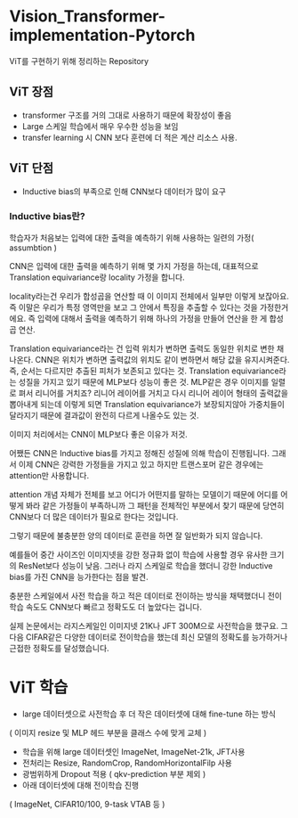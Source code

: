 # Vision_Transformer-implementation-Pytorch
ViT를 구현하기 위해 정리하는 Repository

## ViT 장점
- transformer 구조를 거의 그대로 사용하기 때문에 확장성이 좋음
- Large 스케일 학습에서 매우 우수한 성능을 보임
- transfer learning 시 CNN 보다 훈련에 더 적은 계산 리소스 사용.

## ViT 단점

- Inductive bias의 부족으로 인해 CNN보다 데이터가 많이 요구

### Inductive bias란? 

학습자가 처음보는 입력에 대한 출력을 예측하기 위해 사용하는 일련의 가정( assumbtion )

CNN은 입력에 대한 출력을 예측하기 위해 몇 가지 가정을 하는데, 대표적으로 Translation equivariance랑 locality 가정을 합니다.

locality라는건 우리가 합성곱을 연산할 때 이 이미지 전체에서 일부만 이렇게 보잖아요. 즉 이말은 우리가 특정 영역만을 보고 그 안에서 특징을 추출할 수 있다는 것을 가정한거에요. 즉 입력에 대해서 출력을 예측하기 위해 하나의 가정을 만들어 연산을 한 게 합성곱 연산.

Translation equivariance라는 건 입력 위치가 변하면 출력도 동일한 위치로 변한 채 나온다.
CNN은 위치가 변하면 출력값의 위치도 같이 변하면서 해당 값을 유지시켜준다. 즉, 순서는 다르지만 추출된 피처가 보존되고 있다는 것. Translation equivariance라는 성질을 가지고 있기 때문에 MLP보다 성능이 좋은 것. MLP같은 경우 이미지를 일렬로 펴서 리니어를 거치죠? 리니어 레이어를 거치고 다시 리니어 레이어 형태의 출력값을 뽑아내게 되는데 이렇게 되면 Translation equivariance가 보장되지않아 가중치들이 달라지기 때문에 결과값이 완전히 다르게 나올수도 있는 것.

이미지 처리에서는 CNN이 MLP보다 좋은 이유가 저것.

어쨌든 CNN은 Inductive bias를 가지고 정해진 성질에 의해 학습이 진행됩니다. 그래서 이제 CNN은 강력한 가정들을 가지고 있고 하지만 트랜스포머 같은 경우에는 attention만 사용합니다.

attention 개념 자체가 전체를 보고 어디가 어떤지를 말하는 모델이기 때문에 어디를 어떻게 봐라 같은 가정들이 부족하니까 그 패턴을 전체적인 부분에서 찾기 때문에 당연히 CNN보다 더 많은 데이터가 필요로 한다는 것입니다.

그렇기 때문에 불충분한 양의 데이터로 훈련을 하면 잘 일반화가 되지 않습니다.




예를들어 중간 사이즈인 이미지넷을 강한 정규화 없이 학습에 사용할 경우 유사한 크기의 ResNet보다 성능이 낮음. 그러나 라지 스케일로 학습을 했더니 강한 Inductive bias를 가진 CNN을 능가한다는 점을 발견.

충분한 스케일에서 사전 학습을 하고 적은 데이터로 전이하는 방식을 채택했더니 전이 학습 속도도 CNN보다 빠르고 정확도도 더 높았다는 겁니다.


실제 논문에서는 라지스케일인 이미지넷 21K나 JFT 300M으로 사전학습을 했구요. 그 다음 CIFAR같은 다양한 데이터로 전이학습을 했는데 최신 모델의 정확도를 능가하거나 근접한 정확도를 달성했습니다.



# ViT 학습

- large 데이터셋으로 사전학습 후 더 작은 데이터셋에 대해 fine-tune 하는 방식

( 이미지 resize 및 MLP 헤드 부분을 클래스 수에 맞게 교체 )

- 학습을 위해 large 데이터셋인 ImageNet, ImageNet-21k, JFT사용
- 전처리는 Resize, RandomCrop, RandomHorizontalFilp 사용
- 광범위하게 Dropout 적용 ( qkv-prediction 부분 제외 )
- 아래 데이터셋에 대해 전이학습 진행 

( ImageNet, CIFAR10/100, 9-task VTAB 등 )
